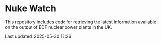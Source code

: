 # Nuke Watch

This repository includes code for retrieving the latest information available on the output of EDF nuclear power plants in the UK.

Last updated: 2025-05-30 13:26